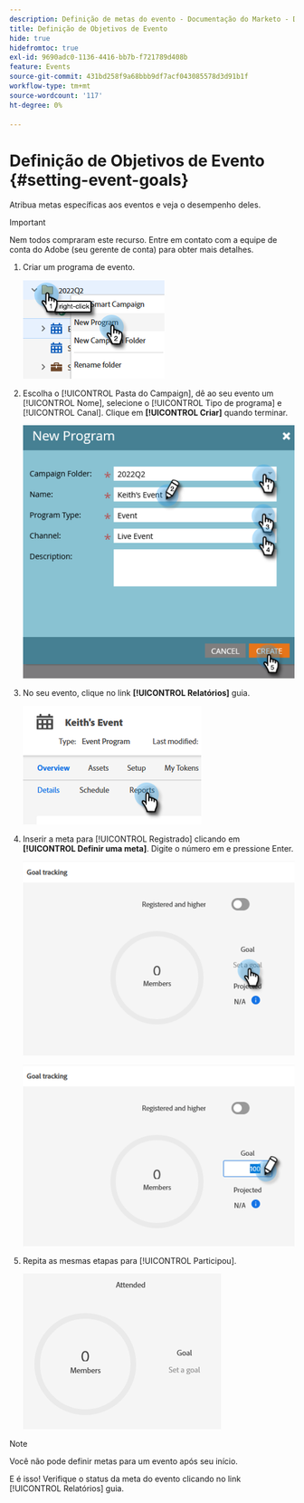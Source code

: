 ```yaml
---
description: Definição de metas do evento - Documentação do Marketo - Documentação do produto
title: Definição de Objetivos de Evento
hide: true
hidefromtoc: true
exl-id: 9690adc0-1136-4416-bb7b-f721789d408b
feature: Events
source-git-commit: 431bd258f9a68bbb9df7acf043085578d3d91b1f
workflow-type: tm+mt
source-wordcount: '117'
ht-degree: 0%

---
```


# Definição de Objetivos de Evento {#setting-event-goals}

Atribua metas específicas aos eventos e veja o desempenho deles.

>[!IMPORTANT]
>
>Nem todos compraram este recurso. Entre em contato com a equipe de conta do Adobe (seu gerente de conta) para obter mais detalhes.

1. Criar um programa de evento.

   ![](assets/setting-event-goals-1.png)

1. Escolha o [!UICONTROL Pasta do Campaign], dê ao seu evento um [!UICONTROL Nome], selecione o [!UICONTROL Tipo de programa] e [!UICONTROL Canal]. Clique em **[!UICONTROL Criar]** quando terminar.

   ![](assets/setting-event-goals-2.png)

1. No seu evento, clique no link **[!UICONTROL Relatórios]** guia.

   ![](assets/setting-event-goals-3.png)

1. Inserir a meta para [!UICONTROL Registrado] clicando em **[!UICONTROL Definir uma meta]**. Digite o número em e pressione Enter.

   ![](assets/setting-event-goals-4.png)

   ![](assets/setting-event-goals-5.png)

1. Repita as mesmas etapas para [!UICONTROL Participou].

   ![](assets/setting-event-goals-6.png)

>[!NOTE]
>
>Você não pode definir metas para um evento após seu início.

E é isso! Verifique o status da meta do evento clicando no link [!UICONTROL Relatórios] guia.
